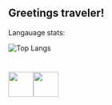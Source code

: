 ## Greetings traveler!

Langauage stats:

![Top Langs](https://github-readme-stats.vercel.app/api/top-langs/?username=qiu-x&show_icons=true&theme=dark&layout=compact&exclude_repo=linux&count_private=true&include_all_commits=true)

#  

<div class="footer-icons" style="display: flex">
	<a href="https://endsoftwarepatents.org/innovating-without-patents"><img src="https://raw.githubusercontent.com/qiu-x/qiu-x/main/no-patents.svg" height="50"></a>
  <img src="https://raw.githubusercontent.com/qiu-x/qiu-x/main/no-facebook.svg" height="50"/>
</div>
